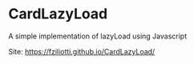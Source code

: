 # CardLazyLoad
A simple implementation of lazyLoad using Javascript

Site:  https://fziliotti.github.io/CardLazyLoad/
